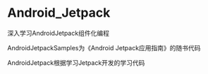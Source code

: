 # Android_Jetpack

深入学习AndroidJetpack组件化编程

AndroidJetpackSamples为《Android Jetpack应用指南》的随书代码

AndroidJetpack根据学习Jetpack开发的学习代码



